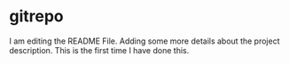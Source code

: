 # gitrepo
I am editing the README File. Adding some more details about the project description. This is the first time I have done this. 
